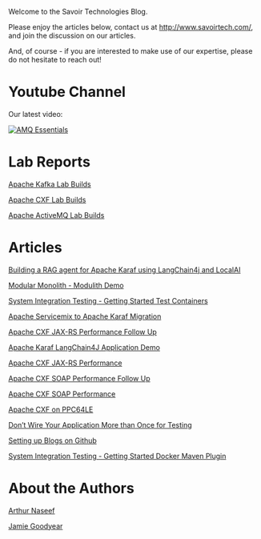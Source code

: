 Welcome to the Savoir Technologies Blog.

Please enjoy the articles below, contact us at
<http://www.savoirtech.com/>, and join the discussion on our articles.

And, of course - if you are interested to make use of our expertise,
please do not hesitate to reach out\!

# Youtube Channel

Our latest video:

[![AMQ Essentials](https://img.youtube.com/vi/PtPuR0qcE0c/0.jpg)](https://www.youtube.com/watch?v=PtPuR0qcE0c)


# Lab Reports

[Apache Kafka Lab Builds](https://github.com/savoirtech/apache-kafka-report)

[Apache CXF Lab Builds](https://github.com/savoirtech/apache-cxf-report)

[Apache ActiveMQ Lab Builds](https://github.com/savoirtech/apache-activemq-report)

# Articles

[Building a RAG agent for Apache Karaf using LangChain4j and LocalAI](https://github.com/savoirtech/apache-karaf-learning-rag)

[Modular Monolith - Modulith Demo](https://github.com/savoirtech/modulith-demo)

[System Integration Testing - Getting Started Test Containers](https://github.com/savoirtech/black-box-system-test-tc)

[Apache Servicemix to Apache Karaf Migration](https://github.com/savoirtech/apache-servicemix-to-apache-karaf-migration)

[Apache CXF JAX-RS Performance Follow Up](https://github.com/savoirtech/apache-cxf-jax-rs-performance-followup)

[Apache Karaf LangChain4J Application Demo](https://github.com/savoirtech/apache-karaf-langchain4j-demo)

[Apache CXF JAX-RS Performance](https://github.com/savoirtech/apache-cxf-jax-rs-performance)

[Apache CXF SOAP Performance Follow Up](https://github.com/savoirtech/apache-cxf-soap-performance-followup)

[Apache CXF SOAP Performance](https://github.com/savoirtech/apache-cxf-soap-performance)

[Apache CXF on PPC64LE](https://github.com/savoirtech/apache-cxf-ppc64le)

[Don’t Wire Your Application More than Once for
Testing](https://github.com/savoirtech/black-box-system-test)

[Setting up Blogs on Github](https://github.com/savoirtech/github-blog)

[System Integration Testing - Getting Started Docker Maven Plugin](https://github.com/savoirtech/black-box-system-test-dmp)

# About the Authors

[Arthur Naseef](authors/ArthurNaseef.md)

[Jamie Goodyear](authors/JamieGoodyear.md)

